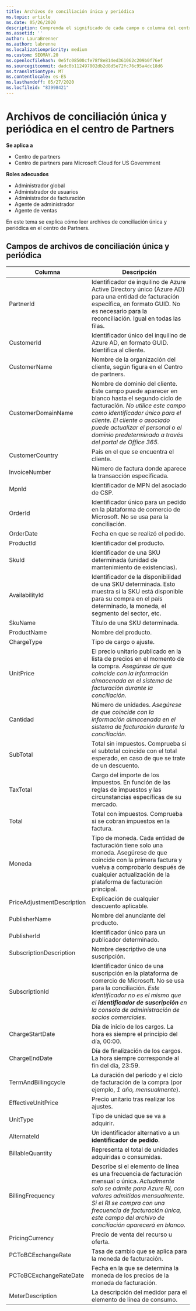 ```yaml
---
title: Archivos de conciliación única y periódica
ms.topic: article
ms.date: 05/26/2020
description: Comprenda el significado de cada campo o columna del centro de Partners y los archivos de conciliación periódicos.
ms.assetid: ''
author: LauraBrenner
ms.author: labrenne
ms.localizationpriority: medium
ms.custom: SEOMAY.20
ms.openlocfilehash: 0e5fc08500cfe78f8e814ed361062c209b0f76ef
ms.sourcegitcommit: dadc0b112497802db2d8d5e72fc76c95a4dc18d6
ms.translationtype: MT
ms.contentlocale: es-ES
ms.lasthandoff: 05/27/2020
ms.locfileid: "83998421"
---
```

# <a name="one-time-and-recurring-reconciliation-files-in-partner-center"></a>Archivos de conciliación única y periódica en el centro de Partners

**Se aplica a**

- Centro de partners
- Centro de partners para Microsoft Cloud for US Government

**Roles adecuados**

- Administrador global
- Administrador de usuarios
- Administrador de facturación
- Agente de administrador
- Agente de ventas

En este tema se explica cómo leer archivos de conciliación única y periódica en el centro de Partners.

## <a name="fields-in-one-time-and-recurring-reconciliation-files"></a>Campos de archivos de conciliación única y periódica

| Columna | Descripción |
| ------ | ----------- |
| PartnerId | Identificador de inquilino de Azure Active Directory único (Azure AD) para una entidad de facturación específica, en formato GUID. No es necesario para la reconciliación. Igual en todas las filas. |
| CustomerId | Identificador único del inquilino de Azure AD, en formato GUID. Identifica al cliente. |
| CustomerName | Nombre de la organización del cliente, según figura en el Centro de partners. |
| CustomerDomainName | Nombre de dominio del cliente. Este campo puede aparecer en blanco hasta el segundo ciclo de facturación. *No utilice este campo como identificador único para el cliente. El cliente o asociado puede actualizar el personal o el dominio predeterminado a través del portal de Office 365.* |
| CustomerCountry | País en el que se encuentra el cliente. |
| InvoiceNumber | Número de factura donde aparece la transacción especificada. |
| MpnId | Identificador de MPN del asociado de CSP. |
| OrderId | Identificador único para un pedido en la plataforma de comercio de Microsoft. No se usa para la conciliación. |
| OrderDate | Fecha en que se realizó el pedido. |
| ProductId | Identificador del producto. |
| SkuId | Identificador de una SKU determinada (unidad de mantenimiento de existencias). |
| AvailabilityId | Identificador de la disponibilidad de una SKU determinada. Esto muestra si la SKU está disponible para su compra en el país determinado, la moneda, el segmento del sector, etc. |
| SkuName | Título de una SKU determinada. |
| ProductName | Nombre del producto. |
| ChargeType | Tipo de cargo o ajuste. |
| UnitPrice | El precio unitario publicado en la lista de precios en el momento de la compra. *Asegúrese de que coincide con la información almacenada en el sistema de facturación durante la conciliación.* |
| Cantidad | Número de unidades. *Asegúrese de que coincide con la información almacenada en el sistema de facturación durante la conciliación.* |
| SubTotal | Total sin impuestos. Comprueba si el subtotal coincide con el total esperado, en caso de que se trate de un descuento. |
| TaxTotal | Cargo del importe de los impuestos. En función de las reglas de impuestos y las circunstancias específicas de su mercado. |
| Total | Total con impuestos. Comprueba si se cobran impuestos en la factura. |
| Moneda | Tipo de moneda. Cada entidad de facturación tiene solo una moneda. Asegúrese de que coincide con la primera factura y vuelva a comprobarlo después de cualquier actualización de la plataforma de facturación principal. |
| PriceAdjustmentDescription | Explicación de cualquier descuento aplicable. |
| PublisherName | Nombre del anunciante del producto.
| PublisherId | Identificador único para un publicador determinado. |
| SubscriptionDescription | Nombre descriptivo de una suscripción. |
| SubscriptionId | Identificador único de una suscripción en la plataforma de comercio de Microsoft. No se usa para la conciliación. *Este identificador no es el mismo que el **identificador de suscripción** en la consola de administración de socios comerciales.* |
| ChargeStartDate | Día de inicio de los cargos. La hora es siempre el principio del día, 00:00. |
| ChargeEndDate | Día de finalización de los cargos. La hora siempre corresponde al fin del día, 23:59. |
| TermAndBillingcycle | La duración del período y el ciclo de facturación de la compra (por ejemplo, *1 año, mensualmente*). |
| EffectiveUnitPrice | Precio unitario tras realizar los ajustes. |
| UnitType | Tipo de unidad que se va a adquirir. |
| AlternateId | Un identificador alternativo a un **identificador de pedido**. |
| BillableQuantity | Representa el total de unidades adquiridas o consumidas. |
| BillingFrequency | Describe si el elemento de línea es una frecuencia de facturación mensual o única. *Actualmente solo se admite para Azure RI, con valores admitidos mensualmente. Si el RI se compra con una frecuencia de facturación única, este campo del archivo de conciliación aparecerá en blanco.* |
| PricingCurrency | Precio de venta del recurso u oferta. |
| PCToBCExchangeRate | Tasa de cambio que se aplica para la moneda de facturación. |
| PCToBCExchangeRateDate | Fecha en la que se determina la moneda de los precios de la moneda de facturación. |
| MeterDescription | La descripción del medidor para el elemento de línea de consumo. |
